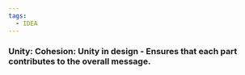 ```yaml
---
tags:
  - IDEA
---
```


### Unity: Cohesion: Unity in design - Ensures that each part contributes to the overall message.
